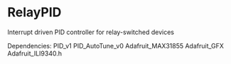 RelayPID
========

Interrupt driven PID controller for relay-switched devices

Dependencies:
PID_v1
PID_AutoTune_v0
Adafruit_MAX31855
Adafruit_GFX
Adafruit_ILI9340.h
